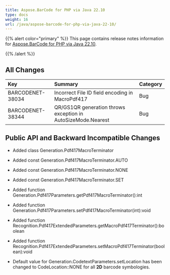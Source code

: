 ```yaml
---
title: Aspose.BarCode for PHP via Java 22.10
type: docs
weight: 16
url: /java/aspose-barcode-for-php-via-java-22-10/
---
```


{{% alert color="primary" %}}
This page contains release notes information for [Aspose.BarCode for PHP via Java 22.10](https://downloads.aspose.com/barcode/php/new-releases/aspose.barcode-for-php-via-java-22.10/).

{{% /alert %}} 
## **All Changes**

|**Key**|**Summary**|**Category**|
| :- | :- | :- |
|BARCODENET-38034|Incorrect File ID field encoding in MacroPdf417|Bug|
|BARCODENET-38344|QR/GS1QR generation throws exception in AutoSizeMode.Nearest|Bug|

## **Public API and Backward Incompatible Changes**

- Added class Generation.Pdf417MacroTerminator
- Added const Generation.Pdf417MacroTerminator.AUTO
- Added const Generation.Pdf417MacroTerminator.NONE
- Added const Generation.Pdf417MacroTerminator.SET
- Added function Generation.Pdf417Parameters.getPdf417MacroTerminator():int
- Added function Generation.Pdf417Parameters.setPdf417MacroTerminator(int):void
- Added function Recognition.Pdf417ExtendedParameters.getMacroPdf417Terminator():boolean
- Added function Recognition.Pdf417ExtendedParameters.setMacroPdf417Terminator(boolean):void

- Default value for Generation.CodetextParameters.setLocation has been changed to CodeLocation::NONE for all **2D** barcode symbologies.
